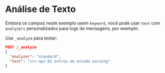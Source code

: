 # Análise de Texto

Embora os campos neste exemplo usem `keyword`, você pode usar `text` com `analyzers` personalizados para logs de mensagens, por exemplo.

Use `_analyze` para testar:
```json
POST /_analyze
{
  "analyzer": "standard",
  "text": "srv-api-01 entrou em estado warning"
}
```

